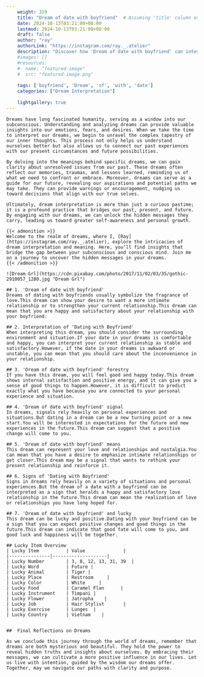 ```yaml
---
    weight: 319
    title: "Dream of date with boyfriend"  # Assuming 'title' column exists
    date: 2024-10-13T03:21:00+08:00
    lastmod: 2024-10-13T03:21:00+08:00
    draft: false
    author: "ray"
    authorLink: "https://instagram.com/ray._.atelier"
    description: "Discover how 'Dream of date with boyfriend' can interpret your future and uncover its significant meanings in your life."
    #images: []
    #resources:
    #- name: "featured-image"
    #  src: "featured-image.png"
    
    tags: ['boyfriend', 'Dream', 'of', 'with', 'date']
    categories: ["Dream Interpretation"]
    
    lightgallery: true
---
```

    
    Dreams have long fascinated humanity, serving as a window into our subconscious. Understanding and analyzing dreams can provide valuable insights into our emotions, fears, and desires. When we take the time to interpret our dreams, we begin to unravel the complex tapestry of our inner thoughts. This process not only helps us understand ourselves better but also allows us to connect our past experiences with our present circumstances and future possibilities.
    
    By delving into the meanings behind specific dreams, we can gain clarity about unresolved issues from our past. These dreams often reflect our memories, traumas, and lessons learned, reminding us of what we need to confront or embrace. Moreover, dreams can serve as a guide for our future, revealing our aspirations and potential paths we may take. They can provide warnings or encouragement, nudging us toward decisions that align with our true selves.
    
    Ultimately, dream interpretation is more than just a curious pastime; it is a profound practice that bridges our past, present, and future. By engaging with our dreams, we can unlock the hidden messages they carry, leading us toward greater self-awareness and personal growth.
    
    {{< admonition >}}
    Welcome to the realm of dreams, where I, [Ray](https://instagram.com/ray._.atelier), explore the intricacies of dream interpretation and meaning. Here, you’ll find insights that bridge the gap between your subconscious and conscious mind. Join me on a journey to uncover the hidden messages in your dreams.
    {{< /admonition >}}
    
    ![Dream Grl](https://cdn.pixabay.com/photo/2017/11/02/03/35/gothic-2910057_1280.jpg "Dream Grl")
    
    ## 1. 'Dream of date with boyfriend'
    Dreams of dating with boyfriends usually symbolize the fragrance of love.This dream can show your desire to want a more intimate relationship or to strengthen your current relationship.This dream can mean that you are happy and satisfactory about your relationship with your boyfriend.
    
    ## 2. Interpretation of 'Dating with Boyfriend'
    When interpreting this dream, you should consider the surrounding environment and situation.If your date in your dreams is comfortable and happy, you can interpret your current relationship as stable and satisfactory.However, if the date in your dreams is awkward or unstable, you can mean that you should care about the inconvenience in your relationship.
    
    ## 3. 'Dream of date with boyfriend' forestry
    If you have this dream, you will feel good and happy today.This dream shows internal satisfaction and positive energy, and it can give you a sense of good things to happen.However, it is difficult to predict exactly what you have because you are connected to your personal experience and situation.
    
    ## 4. 'Dream of date with boyfriend' signal
    In dreams, signals rely heavily on personal experiences and situations.But dating in a dream can be a new turning point or a new start.You will be interested in expectations for the future and new experiences in the future.This dream can suggest that a positive change will come to you.
    
    ## 5. 'Dream of date with boyfriend' means
    This dream can represent your love and relationships and nostalgia.You can mean that you have a desire to emphasize intimate relationships or get closer.This dream may be a signal that wants to rethink your present relationship and reinforce it.
    
    ## 6. Signs of 'Dating with Boyfriend'
    Signs in dreams rely heavily on a variety of situations and personal experiences.But the dream of a date with a boyfriend can be interpreted as a sign that heralds a happy and satisfactory love relationship in the future.This dream can mean the realization of love or relationships you have long hoped for.
    
    ## 7. 'Dream of date with boyfriend' and lucky
    This dream can be lucky and positive.Dating with your boyfriend can be a sign that you can expect positive changes and good things in the future.This dream can indicate that good fate will come to you, and good luck and happiness will be together.
    
    ## Lucky Item Overview
    | Lucky Item          | Value              |
    |---------------|--------------------|
    | Lucky Number        | 3, 8, 12, 13, 31, 39  |
    | Lucky Word          | Future |
    | Lucky Animal        | Tiger |
    | Lucky Place         | Restroom     |
    | Lucky Color         | White     |
    | Lucky Food          | Caramel Flan      |
    | Lucky Instrument    | Timpani |
    | Lucky Flower        | Jatropha    |
    | Lucky Job           | Hair Stylist       |
    | Lucky Exercise      | Lunges  |
    | Lucky Country       | Vietnam    |
    
    
    ##  Final Reflections on Dreams
    
    As we conclude this journey through the world of dreams, remember that dreams are both mysterious and beautiful. They hold the power to reveal hidden truths and insights about ourselves. By embracing their messages, we can cultivate a more positive influence in our lives. Let us live with intention, guided by the wisdom our dreams offer. Together, may we navigate our paths with clarity and purpose.
    